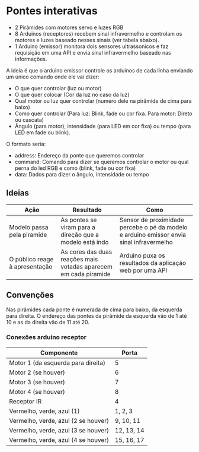 # Pontes interativas
- 2 Pirâmides com motores servo e luzes RGB
- 8 Arduinos (receptores) recebem sinal infravermelho e controlam os motores e luzes baseado nesses sinais (ver tabela abaixo).
- 1 Arduino (emissor) monitora dois sensores ultrassonicos e faz requisição em uma API e envia sinal infravermelho baseado nas informações.


A ideia é que o arduino emissor controle os arduinos de cada linha enviando um único comando onde ele vai dizer: 
- O que quer controlar (luz ou motor) 
- O que quer colocar (Cor da luz no caso da luz) 
- Qual motor ou luz quer controlar (numero dele na pirâmide de cima para baixo)
- Como quer controlar (Para luz: Blink, fade ou cor fixa. Para motor: Direto ou cascata)
- Ângulo (para motor), intensidade (para LED em cor fixa) ou tempo (para LED em fade ou blink).

O formato seria:
- address: Endereço da ponte que queremos controlar
- command: Comando para dizer se queremos controlar o motor ou qual perna do led RGB e como (blink, fade ou cor fixa)
- data: Dados para dizer o ângulo, intensidade ou tempo

## Ideias

| Ação                          | Resultado                                   | Como                                                                                      |
|-------------------------------|---------------------------------------------|-------------------------------------------------------------------------------------------|
| Modelo passa pela piramide | As pontes se viram para a direção que a modelo está indo | Sensor de proximidade percebe o pé da modelo e arduino emissor envia sinal infravermelho |
| O público reage à apresentação | As cores das duas reações mais votadas aparecem em cada piramide | Arduino puxa os resultados da aplicação web por uma API |

## Convenções
Nas pirâmides cada ponte é numerada de cima para baixo, da esquerda para direita. O endereço das pontes da pirâmide da esquerda vão de 1 até 10 e as da direita vão de 11 até 20.

### Conexões arduino receptor
| Componente                          | Porta      |
|-------------------------------------|------------|
| Motor 1 (da esquerda para direita)  | 5          |
| Motor 2 (se houver)                 | 6          |
| Motor 3 (se houver)                 | 7          |
| Motor 4 (se houver)                 | 8          |
| Receptor IR                         | 4          |
| Vermelho, verde, azul (1)           | 1, 2, 3    |
| Vermelho, verde, azul (2 se houver) | 9, 10, 11  |
| Vermelho, verde, azul (3 se houver) | 12, 13, 14 |
| Vermelho, verde, azul (4 se houver) | 15, 16, 17 |

<!--
### Códigos IR

| Ação                                        | Código enviado | Resultado esperado                                      |
|---------------------------------------------|----------------|---------------------------------------------------------|
| Passou pelo primeiro sensor                 | 0xFFFF01       | Os motores das duas pirâmides mexem pra direita (0º)    |
| Passou pelo segundo sensor na segunda vez   | 0xFFFF02       | Os motores das duas pirâmides mexem pra esquerda (180º) |
| Recebeu reação vermelha como primeiro lugar | 0xFFFF03       | Primeira pirâmide fica da cor vermelha                  |
| Recebeu reação vermelha como segundo lugar  | 0xFFFF04       | Segunda pirâmide fica da cor vermelha                   |
| Recebeu reação azul como primeiro lugar     | 0xFFFF05       | Primeira pirâmide fica da cor azul                      |
| Recebeu reação azul como segundo lugar      | 0xFFFF06       | Segunda pirâmide fica da cor azul                       |
| Recebeu reação verde como primeiro lugar    | 0xFFFF07       | Primeira pirâmide fica da cor verde                     |
| Recebeu reação verde como segundo lugar     | 0xFFFF08       | Segunda pirâmide fica da cor verde                      |
| Quando a votação acabar                     | 0xFFFF09       | Mistura as cores das duas pirâmides                     |

<!--
### O que está conectado em que porta

| Porta | Componente   |
|-------|--------------|
| 5     | Motor servo  |
| 7     | Receptor IR  |
| 10    | RGB Vermelho |
| 11    | RGB Verde    |
| 12    | RGB Azul     |

### O que fazer ao receber cada código infravermelho

| Codigo IR | Ação                               |
|-----------|------------------------------------|
| 1         | Subir e descer a ponte rapidamente |
| 2         | Piscar luzes                       |
| 3         | Mudar cores das luzes              |
-->